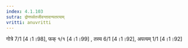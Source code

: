 ```yaml
---
index: 4.1.103
sutra: द्रोणपर्वतजीवन्तादन्यतरयाम्
vritti: anuvritti
---
```


गोत्रे 7/1 [4।1।98], फक्  १/१ [4।1।99] , तस्य 6/1 [4।1।92], अपत्यम् 1/1 [4।1।92]